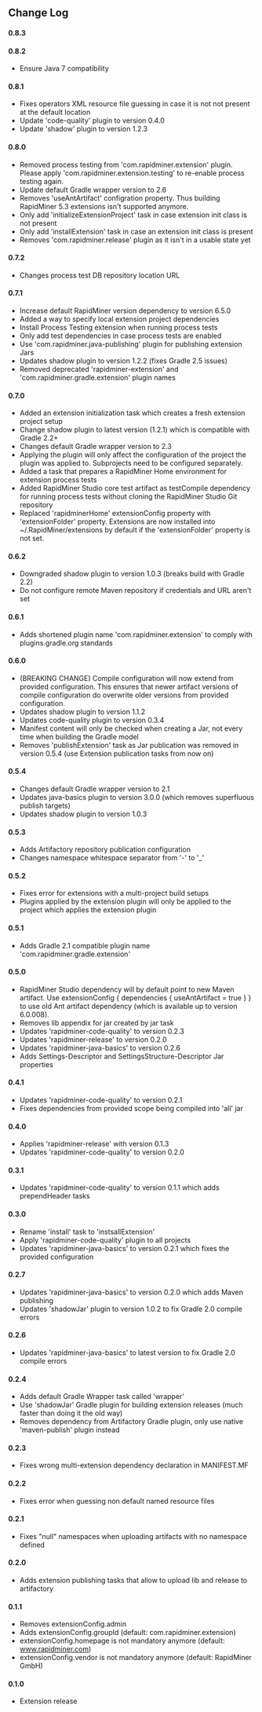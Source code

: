 ## Change Log

#### 0.8.3

#### 0.8.2
* Ensure Java 7 compatibility

#### 0.8.1
* Fixes operators XML resource file guessing in case it is not not present at the default location
* Update 'code-quality' plugin to version 0.4.0
* Update 'shadow' plugin to version 1.2.3

#### 0.8.0
* Removed process testing from 'com.rapidminer.extension' plugin. Please apply 'com.rapidminer.extension.testing'
  to re-enable process testing again.
* Update default Gradle wrapper version to 2.6
* Removes 'useAntArtifact' configration property. Thus building RapidMiner 5.3 extensions isn't supported anymore.
* Only add 'initializeExtensionProject' task in case extension init class is not present
* Only add 'installExtension' task in case an extension init class is present
* Removes 'com.rapidminer.release' plugin as it isn't in a usable state yet

#### 0.7.2
* Changes process test DB repository location URL

#### 0.7.1
* Increase default RapidMiner version dependency to version 6.5.0
* Added a way to specify local extension project dependencies
* Install Process Testing extension when running process tests
* Only add test dependencies in case process tests are enabled
* Use 'com.rapidminer.java-publishing' plugin for publishing extension Jars
* Updates shadow plugin to version 1.2.2 (fixes Gradle 2.5 issues)
* Removed deprecated 'rapidminer-extension' and 'com.rapidminer.gradle.extension' plugin names

#### 0.7.0
* Added an extension initialization task which creates a fresh extension project setup
* Change shadow plugin to latest version (1.2.1) which is compatible with Gradle 2.2+
* Changes default Gradle wrapper version to 2.3
* Applying the plugin will only affect the configuration of the project the plugin was applied to. Subprojects need to be configured separately.
* Added a task that prepares a RapidMiner Home environment for extension process tests
* Added RapidMiner Studio core test artifact as testCompile dependency for running process tests without cloning the RapidMiner Studio Git repository
* Replaced 'rapidminerHome' extensionConfig property with 'extensionFolder' property.
  Extensions are now installed into ~/.RapidMiner/extensions by default if the 'extensionFolder' property is not set.

#### 0.6.2
* Downgraded shadow plugin to version 1.0.3 (breaks build with Gradle 2.2)
* Do not configure remote Maven repository if credentials and URL aren't set

#### 0.6.1
* Adds shortened plugin name 'com.rapidminer.extension' to comply with plugins.gradle.org standards

#### 0.6.0
* (BREAKING CHANGE) Compile configuration will now extend from provided configuration. This ensures that newer artifact versions of compile configuration do overwrite older versions from provided configuration.
* Updates shadow plugin to version 1.1.2
* Updates code-quality plugin to version 0.3.4
* Manifest content will only be checked when creating a Jar, not every time when building the Gradle model
* Removes 'publishExtension' task as Jar publication was removed in version 0.5.4 (use Extension publication tasks from now on)

#### 0.5.4
* Changes default Gradle wrapper version to 2.1
* Updates java-basics plugin to version 3.0.0 (which removes superfluous publish targets)
* Updates shadow plugin to version 1.0.3

#### 0.5.3
* Adds Artifactory repository publication configuration
* Changes namespace whitespace separator from '-' to '_'

#### 0.5.2
* Fixes error for extensions with a multi-project build setups
* Plugins applied by the extension plugin will only be applied to the project which applies the extension plugin  

#### 0.5.1
* Adds Gradle 2.1 compatible plugin name 'com.rapidminer.gradle.extension'

#### 0.5.0
* RapidMiner Studio dependency will by default point to new Maven artifact. Use extensionConfig { dependencies { useAntArtifact = true } } to use old Ant artifact dependency (which is available up to version 6.0.008).
* Removes lib appendix for jar created by jar task
* Updates 'rapidminer-code-quality' to version 0.2.3
* Updates 'rapidminer-release' to version 0.2.0
* Updates 'rapidminer-java-basics' to version 0.2.6
* Adds Settings-Descriptor and SettingsStructure-Descriptor Jar properties

#### 0.4.1
* Updates 'rapidminer-code-quality' to version 0.2.1
* Fixes dependencies from provided scope being compiled into 'all' jar

#### 0.4.0
* Applies 'rapidminer-release' with version 0.1.3
* Updates 'rapidminer-code-quality' to version 0.2.0

#### 0.3.1
* Updates 'rapidminer-code-quality' to version 0.1.1 which adds prependHeader tasks

#### 0.3.0
* Rename 'install' task to 'instsallExtension'
* Apply 'rapidminer-code-quality' plugin to all projects
* Updates 'rapidminer-java-basics' to version 0.2.1 which fixes the provided configuration

#### 0.2.7
* Updates 'rapidminer-java-basics' to version 0.2.0 which adds Maven publishing
* Updates 'shadowJar' plugin to version 1.0.2 to fix Gradle 2.0 compile errors

#### 0.2.6
* Updates 'rapidminer-java-basics' to latest version to fix Gradle 2.0 compile errors

#### 0.2.4
* Adds default Gradle Wrapper task called 'wrapper'
* Use 'shadowJar' Gradle plugin for building extension releases (much faster than doing it the old way)
* Removes dependency from Artifactory Gradle plugin, only use native 'maven-publish' plugin instead

#### 0.2.3
* Fixes wrong multi-extension dependency declaration in MANIFEST.MF

#### 0.2.2
* Fixes error when guessing non default named resource files

#### 0.2.1
* Fixes "null" namespaces when uploading artifacts with no namespace defined

#### 0.2.0
* Adds extension publishing tasks that allow to upload lib and release to artifactory

#### 0.1.1
* Removes extensionConfig.admin
* Adds extensionConfig.groupId  (default: com.rapidminer.extension)
* extensionConfig.homepage is not mandatory anymore (default: www.rapidminer.com)
* extensionConfig.vendor is not mandatory anymore (default: RapidMiner GmbH)

#### 0.1.0
* Extension release
